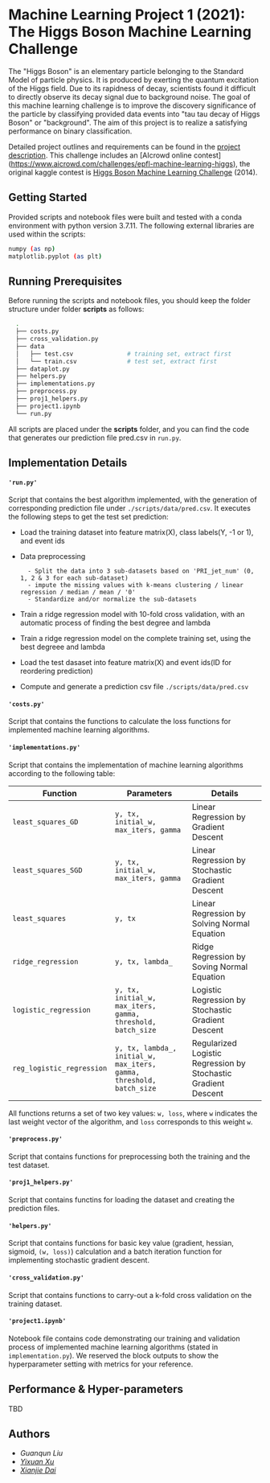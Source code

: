 # Machine Learning Project 1 (2021): The Higgs Boson Machine Learning Challenge

The "Higgs Boson" is an elementary particle belonging to the Standard Model of particle physics. It is produced by exerting the quantum excitation of the Higgs field. Due to its rapidness of decay, scientists found it difficult to directly observe its decay signal due to background noise. The goal of this machine learning challenge is to improve the discovery significance of the particle by classifying provided data events into "tau tau decay of Higgs Boson" or "background". The aim of this project is to realize a satisfying performance on binary classification.

Detailed project outlines and requirements can be found in the [project description](./projects/project1/project1_description.pdf). This challenge includes an [AIcrowd online contest] (https://www.aicrowd.com/challenges/epfl-machine-learning-higgs), the original kaggle contest is [Higgs Boson Machine Learning Challenge](https://www.kaggle.com/c/higgs-boson) (2014).

## Getting Started
Provided scripts and notebook files were built and tested with a conda environment with python version 3.7.11. 
The following external libraries are used within the scripts:

```bash
numpy (as np)
matplotlib.pyplot (as plt)
```

## Running Prerequisites
Before running the scripts and notebook files, you should keep the folder structure under folder **scripts** as follows:

```bash
  .
  ├── costs.py
  ├── cross_validation.py
  ├── data
  │   ├── test.csv               # training set, extract first
  │   └── train.csv              # test set, extract first
  ├── dataplot.py
  ├── helpers.py
  ├── implementations.py
  ├── preprocess.py
  ├── proj1_helpers.py
  ├── project1.ipynb
  └── run.py
```

All scripts are placed under the **scripts** folder, and you can find the code that generates our prediction file pred.csv in `run.py`.


## Implementation Details

#### `'run.py'`
Script that contains the best algorithm implemented, with the generation of corresponding prediction file under `./scripts/data/pred.csv`. It executes the following steps to get the test set prediction:

* Load the training dataset into feature matrix(X), class labels(Y, -1 or 1), and event ids
* Data preprocessing
     
        - Split the data into 3 sub-datasets based on 'PRI_jet_num' (0, 1, 2 & 3 for each sub-dataset)
        - impute the missing values with k-means clustering / linear regression / median / mean / '0' 
        - Standardize and/or normalize the sub-datasets

* Train a ridge regression model with 10-fold cross validation, with an automatic process of finding the best degree and lambda
* Train a ridge regression model on the complete training set, using the best degreee and lambda
* Load the test dasaset into feature matrix(X) and event ids(ID for reordering prediction)
* Compute and generate a prediction csv file `./scripts/data/pred.csv`


#### `'costs.py'`
Script that contains the functions to calculate the loss functions for implemented machine learning algorithms.


#### `'implementations.py'`
Script that contains the implementation of machine learning algorithms according to the following table:

| Function            | Parameters | Details |
|-------------------- |-----------|---------|
| `least_squares_GD`  | `y, tx, initial_w, max_iters, gamma`  | Linear Regression by Gradient Descent |
| `least_squares_SGD` | `y, tx, initial_w, max_iters, gamma`  | Linear Regression by Stochastic Gradient Descent |
| `least_squares`     | `y, tx` | Linear Regression by Solving Normal Equation |
| `ridge_regression`  | `y, tx, lambda_` | Ridge Regression by Soving Normal Equation |
| `logistic_regression`| `y, tx, initial_w, max_iters, gamma, threshold, batch_size` | Logistic Regression by Stochastic Gradient Descent |
| `reg_logistic_regression` | `y, tx, lambda_, initial_w, max_iters, gamma, threshold, batch_size` | Regularized Logistic Regression by Stochastic Gradient Descent |

All functions returns a set of two key values: `w, loss`, where `w` indicates the last weight vector of the algorithm, and `loss` corresponds to this weight `w`.


#### `'preprocess.py'`
Script that contains functions for preprocessing both the training and the test dataset. 


#### `'proj1_helpers.py'`
Script that contains functins for loading the dataset and creating the prediction files. 


#### `'helpers.py'`
Script that contains functions for basic key value (gradient, hessian, sigmoid, `(w, loss)`) calculation and a batch iteration function for implementing stochastic gradient descent.


#### `'cross_validation.py'`
Script that contains functions to carry-out a k-fold cross validation on the training dataset. 


#### `'project1.ipynb'`
Notebook file contains code demonstrating our training and validation process of implemented machine learning algorithms (stated in `implementation.py`). 
We reserved the block outputs to show the hyperparameter setting with metrics for your reference.


## Performance & Hyper-parameters
TBD


## Authors
* *Guanqun Liu*
* [*Yixuan Xu*](https://github.com/Alvorecer721)
* [*Xianjie Dai*](https://github.com/xianjiedai)
